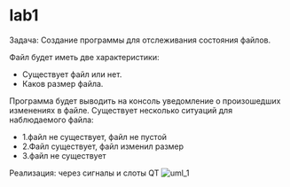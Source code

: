 # lab1

Задача: Создание программы для отслеживания состояния файлов.

Файл будет иметь две характеристики:
  - Существует файл или нет.
  - Каков размер файла.

Программа будет выводить на консоль уведомление о произошедших изменениях в файле.
Существует несколько ситуаций для наблюдаемого файла:
  - 1.файл не существует, файл не пустой
  - 2.Файл существует, файл изменил размер
  - 3.файл не существует
  
Реализация: через сигналы и слоты QT
![uml_1](https://github.com/user-attachments/assets/a42878ce-c067-42cc-b9cd-47745d03c06b)
